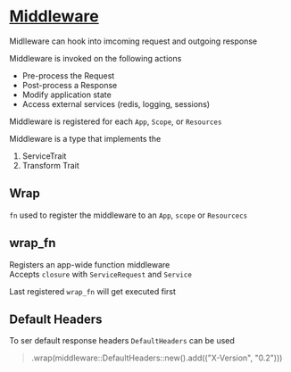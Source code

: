# [Middleware](https://actix.rs/docs/middleware/)

Midlleware can hook into imcoming request and outgoing response

Middleware is invoked on the following actions

* Pre-process the Request
* Post-process a Response
* Modify application state
* Access external services (redis, logging, sessions)

Middleware is registered for each `App`, `Scope`, or `Resources` 


Middleware is a type that implements the 

1) ServiceTrait
2) Transform Trait


## Wrap

`fn` used to register the middleware to an `App`, `scope` or `Resourcecs` 


## wrap_fn

Registers an app-wide function middleware  
Accepts `closure` with `ServiceRequest` and `Service` 

Last registered `wrap_fn` will get executed first

## Default Headers

To ser default response headers `DefaultHeaders` can be used 

>.wrap(middleware::DefaultHeaders::new().add(("X-Version", "0.2")))

